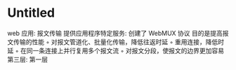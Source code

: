 # Untitled

web 应用: 报文传输
提供应用程序特定服务: 创建了 WebMUX 协议
目的是提高报文传输的性能
    ◦ 对报文管道化、批量化传输，降低往返时延
    ◦ 重用连接，降低时延
    ◦ 在同一条连接上并行复用多个报文流
    ◦ 对报文分段，使报文的边界更加容易
第三层: 第一层
